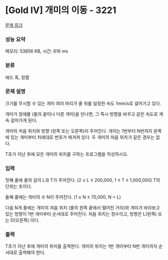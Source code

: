 # [Gold IV] 개미의 이동 - 3221 

[문제 링크](https://www.acmicpc.net/problem/3221) 

### 성능 요약

메모리: 53856 KB, 시간: 616 ms

### 분류

애드 혹, 정렬

### 문제 설명

<p>크기를 무시할 수 있는 개미 여러 마리가 줄 위를 일정한 속도 1mm/s로 걸어가고 있다.</p>

<p>개미가 장애물 (줄의 끝이나 다른 개미)을 만나면, 그 즉시 방향을 바꾸고 같은 속도로 계속 걸어가게 된다.</p>

<p>개미의 처음 위치와 방향 (왼쪽 또는 오른쪽)이 주어진다. 개미는 1번부터 N번까지 왼쪽에 있는 개미부터 차례대로 번호가 매겨져 있다. 두 개미의 처음 위치가 같은 경우는 없다.</p>

<p>T초가 지난 후에 모든 개미의 위치를 구하는 프로그램을 작성하시오. </p>

### 입력 

 <p>첫째 줄에 줄의 길이 L과 T가 주어진다. (2 ≤ L ≤ 200,000, 1 ≤ T ≤ 1,000,000) T의 단위는 초이다.</p>

<p>둘째 줄에는 개미의 수 N이 주어진다. (1 ≤ N ≤ 70,000, N < L)</p>

<p>다음 N개 줄에는 개미의 처음 위치 (줄의 왼쪽 끝에서 떨어진 거리)와 개미가 바라보고 있는 방향이 1번 개미부터 순서대로 주어진다. 처음 위치는 정수이고, 방향은 L(왼쪽) 또는 D(오른쪽) 이다. </p>

### 출력 

 <p>T초가 지난 후에 개미의 위치를 출력한다. 개미의 위치는 1번 개미부터 N번 개미까지 순서대로 출력해야 한다.</p>

